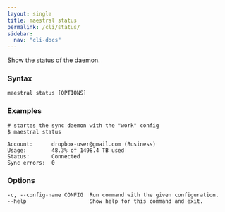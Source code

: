 ```yaml
---
layout: single
title: maestral status
permalink: /cli/status/
sidebar:
  nav: "cli-docs"
---
```


Show the status of the daemon.

### Syntax

```
maestral status [OPTIONS]
```

### Examples

```shell
# startes the sync daemon with the "work" config
$ maestral status

Account:      dropbox-user@gmail.com (Business)
Usage:        48.3% of 1498.4 TB used
Status:       Connected
Sync errors:  0

```

### Options

```
-c, --config-name CONFIG  Run command with the given configuration.
--help                    Show help for this command and exit.
```
